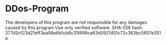 # DDos-Program
The developers of this program are not responsible for any damages caused by this program
Use only verified software.
SHA-256 hash: 277d2cf23d21eff3aa06e6b1cb8c31f499ca63d0921451c72c363bc5857e351a
